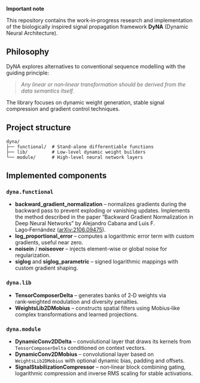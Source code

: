 **Important note**

This repository contains the work‑in‑progress research and implementation of the
biologically inspired signal propagation framework **DyNA** (Dynamic Neural Architecture).

## Philosophy

DyNA explores alternatives to conventional sequence modelling with the guiding
principle:

> *Any linear or non‑linear transformation should be derived from the data
> semantics itself.*

The library focuses on dynamic weight generation, stable signal compression and
gradient control techniques.

## Project structure

```
dyna/
├── functional/  # Stand‑alone differentiable functions
├── lib/         # Low‑level dynamic weight builders
└── module/      # High‑level neural network layers
```


## Implemented components

### `dyna.functional`

- **backward_gradient_normalization** – normalizes gradients during the backward
  pass to prevent exploding or vanishing updates. Implements the method
  described in the paper “Backward Gradient Normalization in Deep Neural
  Networks” by Alejandro Cabana and Luis F. Lago‑Fernández
  ([arXiv:2106.09475](https://arxiv.org/abs/2106.09475)).
- **log_proportional_error** – computes a logarithmic error term with custom
  gradients, useful near zero.
- **noisein** / **noiseover** – injects element-wise or global noise for regularization.
- **siglog** and **siglog_parametric** – signed logarithmic mappings with custom
  gradient shaping.

### `dyna.lib`

- **TensorComposerDelta** – generates banks of 2‑D weights via rank‑weighted
  modulation and diversity penalties.
- **WeightsLib2DMobius** – constructs spatial filters using Mobius‑like
  complex transformations and learned projections.

### `dyna.module`

- **DynamicConv2DDelta** – convolutional layer that draws its kernels from
  `TensorComposerDelta` conditioned on context vectors.
- **DynamicConv2DMobius** – convolutional layer based on
  `WeightsLib2DMobius` with optional dynamic bias, padding and offsets.
- **SignalStabilizationCompressor** – non‑linear block combining gating,
  logarithmic compression and inverse RMS scaling for stable activations.
